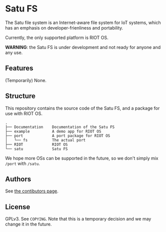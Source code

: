 # Satu FS

The Satu file system is an Internet-aware file system for IoT systems,
which has an emphasis on developer-frienliness and portability.

Currently, the only supported platform is RIOT OS.

**WARNING**: the Satu FS is under development and not ready for anyone
and any use.

## Features

(Temporarily) None.

## Structure

This repository contains the source code of the Satu FS, and a package
for use with RIOT OS.

```
.
├── Documentation    Documentation of the Satu FS
├── example          A demo app for RIOT OS
├── port             A port package for RIOT OS
│   └── fs           The actual port
├── RIOT             RIOT OS
└── satu             Satu FS
```

We hope more OSs can be supported in the future, so we don't simply
mix `/port` with `/satu`.

## Authors

See [the contibutors page](https://github.com/OSH-2018/X-satu/graphs/contributors).

## License

GPLv3. See `COPYING`. Note that this is a temporary decision and we
may change it in the future.
